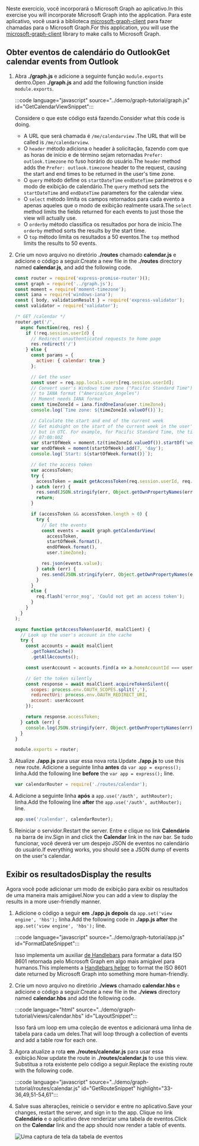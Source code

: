 <!-- markdownlint-disable MD002 MD041 -->

<span data-ttu-id="74424-101">Neste exercício, você incorporará o Microsoft Graph ao aplicativo.</span><span class="sxs-lookup"><span data-stu-id="74424-101">In this exercise you will incorporate Microsoft Graph into the application.</span></span> <span data-ttu-id="74424-102">Para este aplicativo, você usará a biblioteca [microsoft-graph-client](https://github.com/microsoftgraph/msgraph-sdk-javascript) para fazer chamadas para o Microsoft Graph.</span><span class="sxs-lookup"><span data-stu-id="74424-102">For this application, you will use the [microsoft-graph-client](https://github.com/microsoftgraph/msgraph-sdk-javascript) library to make calls to Microsoft Graph.</span></span>

## <a name="get-calendar-events-from-outlook"></a><span data-ttu-id="74424-103">Obter eventos de calendário do Outlook</span><span class="sxs-lookup"><span data-stu-id="74424-103">Get calendar events from Outlook</span></span>

1. <span data-ttu-id="74424-104">Abra **./graph.js** e adicione a seguinte função `module.exports` dentro.</span><span class="sxs-lookup"><span data-stu-id="74424-104">Open **./graph.js** and add the following function inside `module.exports`.</span></span>

    :::code language="javascript" source="../demo/graph-tutorial/graph.js" id="GetCalendarViewSnippet":::

    <span data-ttu-id="74424-105">Considere o que este código está fazendo.</span><span class="sxs-lookup"><span data-stu-id="74424-105">Consider what this code is doing.</span></span>

    - <span data-ttu-id="74424-106">A URL que será chamada é `/me/calendarview` .</span><span class="sxs-lookup"><span data-stu-id="74424-106">The URL that will be called is `/me/calendarview`.</span></span>
    - <span data-ttu-id="74424-107">O `header` método adiciona o header à solicitação, fazendo com que as horas de início e de término sejam retornadas `Prefer: outlook.timezone` no fuso horário do usuário.</span><span class="sxs-lookup"><span data-stu-id="74424-107">The `header` method adds the `Prefer: outlook.timezone` header to the request, causing the start and end times to be returned in the user's time zone.</span></span>
    - <span data-ttu-id="74424-108">O `query` método define os `startDateTime` `endDateTime` parâmetros e o modo de exibição de calendário.</span><span class="sxs-lookup"><span data-stu-id="74424-108">The `query` method sets the `startDateTime` and `endDateTime` parameters for the calendar view.</span></span>
    - <span data-ttu-id="74424-109">O `select` método limita os campos retornados para cada evento a apenas aqueles que o modo de exibição realmente usará.</span><span class="sxs-lookup"><span data-stu-id="74424-109">The `select` method limits the fields returned for each events to just those the view will actually use.</span></span>
    - <span data-ttu-id="74424-110">O `orderby` método classifica os resultados por hora de início.</span><span class="sxs-lookup"><span data-stu-id="74424-110">The `orderby` method sorts the results by the start time.</span></span>
    - <span data-ttu-id="74424-111">O `top` método limita os resultados a 50 eventos.</span><span class="sxs-lookup"><span data-stu-id="74424-111">The `top` method limits the results to 50 events.</span></span>

1. <span data-ttu-id="74424-112">Crie um novo arquivo no diretório **./routes** chamado **calendar.js** e adicione o código a seguir.</span><span class="sxs-lookup"><span data-stu-id="74424-112">Create a new file in the **./routes** directory named **calendar.js**, and add the following code.</span></span>

    ```javascript
    const router = require('express-promise-router')();
    const graph = require('../graph.js');
    const moment = require('moment-timezone');
    const iana = require('windows-iana');
    const { body, validationResult } = require('express-validator');
    const validator = require('validator');

    /* GET /calendar */
    router.get('/',
      async function(req, res) {
        if (!req.session.userId) {
          // Redirect unauthenticated requests to home page
          res.redirect('/')
        } else {
          const params = {
            active: { calendar: true }
          };

          // Get the user
          const user = req.app.locals.users[req.session.userId];
          // Convert user's Windows time zone ("Pacific Standard Time")
          // to IANA format ("America/Los_Angeles")
          // Moment needs IANA format
          const timeZoneId = iana.findOneIana(user.timeZone);
          console.log(`Time zone: ${timeZoneId.valueOf()}`);

          // Calculate the start and end of the current week
          // Get midnight on the start of the current week in the user's timezone,
          // but in UTC. For example, for Pacific Standard Time, the time value would be
          // 07:00:00Z
          var startOfWeek = moment.tz(timeZoneId.valueOf()).startOf('week').utc();
          var endOfWeek = moment(startOfWeek).add(7, 'day');
          console.log(`Start: ${startOfWeek.format()}`);

          // Get the access token
          var accessToken;
          try {
            accessToken = await getAccessToken(req.session.userId, req.app.locals.msalClient);
          } catch (err) {
            res.send(JSON.stringify(err, Object.getOwnPropertyNames(err)));
            return;
          }

          if (accessToken && accessToken.length > 0) {
            try {
              // Get the events
              const events = await graph.getCalendarView(
                accessToken,
                startOfWeek.format(),
                endOfWeek.format(),
                user.timeZone);

              res.json(events.value);
            } catch (err) {
              res.send(JSON.stringify(err, Object.getOwnPropertyNames(err)));
            }
          }
          else {
            req.flash('error_msg', 'Could not get an access token');
          }
        }
      }
    );

    async function getAccessToken(userId, msalClient) {
      // Look up the user's account in the cache
      try {
        const accounts = await msalClient
          .getTokenCache()
          .getAllAccounts();

        const userAccount = accounts.find(a => a.homeAccountId === userId);

        // Get the token silently
        const response = await msalClient.acquireTokenSilent({
          scopes: process.env.OAUTH_SCOPES.split(','),
          redirectUri: process.env.OAUTH_REDIRECT_URI,
          account: userAccount
        });

        return response.accessToken;
      } catch (err) {
        console.log(JSON.stringify(err, Object.getOwnPropertyNames(err)));
      }
    }

    module.exports = router;
    ```

1. <span data-ttu-id="74424-113">Atualize **./app.js** para usar essa nova rota.</span><span class="sxs-lookup"><span data-stu-id="74424-113">Update **./app.js** to use this new route.</span></span> <span data-ttu-id="74424-114">Adicione a seguinte linha **antes** da `var app = express();` linha.</span><span class="sxs-lookup"><span data-stu-id="74424-114">Add the following line **before** the `var app = express();` line.</span></span>

    ```javascript
    var calendarRouter = require('./routes/calendar');
    ```

1. <span data-ttu-id="74424-115">Adicione a seguinte linha **após** a `app.use('/auth', authRouter);` linha.</span><span class="sxs-lookup"><span data-stu-id="74424-115">Add the following line **after** the `app.use('/auth', authRouter);` line.</span></span>

    ```javascript
    app.use('/calendar', calendarRouter);
    ```

1. <span data-ttu-id="74424-116">Reiniciar o servidor.</span><span class="sxs-lookup"><span data-stu-id="74424-116">Restart the server.</span></span> <span data-ttu-id="74424-117">Entre e clique no link **Calendário** na barra de inv.</span><span class="sxs-lookup"><span data-stu-id="74424-117">Sign in and click the **Calendar** link in the nav bar.</span></span> <span data-ttu-id="74424-118">Se tudo funcionar, você deverá ver um despejo JSON de eventos no calendário do usuário.</span><span class="sxs-lookup"><span data-stu-id="74424-118">If everything works, you should see a JSON dump of events on the user's calendar.</span></span>

## <a name="display-the-results"></a><span data-ttu-id="74424-119">Exibir os resultados</span><span class="sxs-lookup"><span data-stu-id="74424-119">Display the results</span></span>

<span data-ttu-id="74424-120">Agora você pode adicionar um modo de exibição para exibir os resultados de uma maneira mais amigável.</span><span class="sxs-lookup"><span data-stu-id="74424-120">Now you can add a view to display the results in a more user-friendly manner.</span></span>

1. <span data-ttu-id="74424-121">Adicione o código a seguir **em ./app.js depois** da `app.set('view engine', 'hbs');` linha.</span><span class="sxs-lookup"><span data-stu-id="74424-121">Add the following code in **./app.js after** the `app.set('view engine', 'hbs');` line.</span></span>

    :::code language="javascript" source="../demo/graph-tutorial/app.js" id="FormatDateSnippet":::

    <span data-ttu-id="74424-122">Isso implementa um auxiliar [de Handlebars](http://handlebarsjs.com/#helpers) para formatar a data ISO 8601 retornada pelo Microsoft Graph em algo mais amigável para humanos.</span><span class="sxs-lookup"><span data-stu-id="74424-122">This implements a [Handlebars helper](http://handlebarsjs.com/#helpers) to format the ISO 8601 date returned by Microsoft Graph into something more human-friendly.</span></span>

1. <span data-ttu-id="74424-123">Crie um novo arquivo no diretório **./views** chamado **calendar.hbs** e adicione o código a seguir.</span><span class="sxs-lookup"><span data-stu-id="74424-123">Create a new file in the **./views** directory named **calendar.hbs** and add the following code.</span></span>

    :::code language="html" source="../demo/graph-tutorial/views/calendar.hbs" id="LayoutSnippet":::

    <span data-ttu-id="74424-124">Isso fará um loop em uma coleção de eventos e adicionará uma linha de tabela para cada um deles.</span><span class="sxs-lookup"><span data-stu-id="74424-124">That will loop through a collection of events and add a table row for each one.</span></span>

1. <span data-ttu-id="74424-125">Agora atualize a rota **em ./routes/calendar.js** para usar essa exibição.</span><span class="sxs-lookup"><span data-stu-id="74424-125">Now update the route in **./routes/calendar.js** to use this view.</span></span> <span data-ttu-id="74424-126">Substitua a rota existente pelo código a seguir.</span><span class="sxs-lookup"><span data-stu-id="74424-126">Replace the existing route with the following code.</span></span>

    :::code language="javascript" source="../demo/graph-tutorial/routes/calendar.js" id="GetRouteSnippet" highlight="33-36,49,51-54,61":::

1. <span data-ttu-id="74424-127">Salve suas alterações, reinicie o servidor e entre no aplicativo.</span><span class="sxs-lookup"><span data-stu-id="74424-127">Save your changes, restart the server, and sign in to the app.</span></span> <span data-ttu-id="74424-128">Clique no link **Calendário** e o aplicativo deve renderizar uma tabela de eventos.</span><span class="sxs-lookup"><span data-stu-id="74424-128">Click on the **Calendar** link and the app should now render a table of events.</span></span>

    ![Uma captura de tela da tabela de eventos](./images/add-msgraph-01.png)
